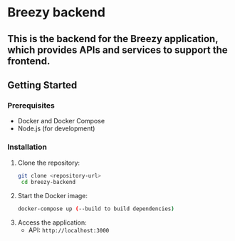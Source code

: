 # Breezy backend

## This is the backend for the Breezy application, which provides APIs and services to support the frontend.

## Getting Started
### Prerequisites
- Docker and Docker Compose
- Node.js (for development)

### Installation
1. Clone the repository:
   ```bash
   git clone <repository-url>
    cd breezy-backend
    ```
2. Start the Docker image:
    ```bash
    docker-compose up (--build to build dependencies)
    ```
3. Access the application:
    - API: `http://localhost:3000`

